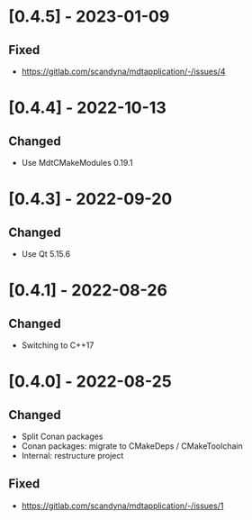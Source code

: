 
# [0.4.5] - 2023-01-09

## Fixed

- https://gitlab.com/scandyna/mdtapplication/-/issues/4


# [0.4.4] - 2022-10-13

## Changed

- Use MdtCMakeModules 0.19.1


# [0.4.3] - 2022-09-20

## Changed

- Use Qt 5.15.6

# [0.4.1] - 2022-08-26

## Changed

- Switching to C++17

# [0.4.0] - 2022-08-25

## Changed

- Split Conan packages
- Conan packages: migrate to CMakeDeps / CMakeToolchain
- Internal: restructure project

## Fixed

- https://gitlab.com/scandyna/mdtapplication/-/issues/1
